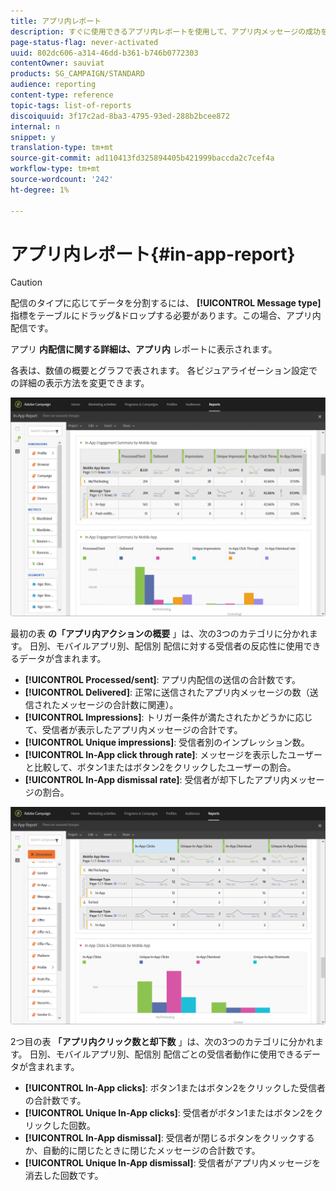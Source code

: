 ```yaml
---
title: アプリ内レポート
description: すぐに使用できるアプリ内レポートを使用して、アプリ内メッセージの成功を説明します。
page-status-flag: never-activated
uuid: 802dc606-a314-46dd-b361-b746b0772303
contentOwner: sauviat
products: SG_CAMPAIGN/STANDARD
audience: reporting
content-type: reference
topic-tags: list-of-reports
discoiquuid: 3f17c2ad-8ba3-4795-93ed-288b2bcee872
internal: n
snippet: y
translation-type: tm+mt
source-git-commit: ad110413fd325894405b421999baccda2c7cef4a
workflow-type: tm+mt
source-wordcount: '242'
ht-degree: 1%

---
```



# アプリ内レポート{#in-app-report}

>[!CAUTION]
>
>配信のタイプに応じてデータを分割するには、 **[!UICONTROL Message type]** 指標をテーブルにドラッグ&amp;ドロップする必要があります。この場合、アプリ内配信です。

アプリ **内配信に関する詳細は、アプリ内** レポートに表示されます。

各表は、数値の概要とグラフで表されます。 各ビジュアライゼーション設定での詳細の表示方法を変更できます。

![](assets/inapp_report.png)

最初の表 **の「アプリ内アクションの概要** 」は、次の3つのカテゴリに分かれます。 日別、モバイルアプリ別、配信別 配信に対する受信者の反応性に使用できるデータが含まれます。

* **[!UICONTROL Processed/sent]**: アプリ内配信の送信の合計数です。
* **[!UICONTROL Delivered]**: 正常に送信されたアプリ内メッセージの数（送信されたメッセージの合計数に関連）。
* **[!UICONTROL Impressions]**: トリガー条件が満たされたかどうかに応じて、受信者が表示したアプリ内メッセージの合計です。
* **[!UICONTROL Unique impressions]**: 受信者別のインプレッション数。
* **[!UICONTROL In-App click through rate]**: メッセージを表示したユーザーと比較して、ボタン1またはボタン2をクリックしたユーザーの割合。
* **[!UICONTROL In-App dismissal rate]**: 受信者が却下したアプリ内メッセージの割合。

![](assets/inapp_report_1.png)

2つ目の表 **「アプリ内クリック数と却下数** 」は、次の3つのカテゴリに分かれます。 日別、モバイルアプリ別、配信別 配信ごとの受信者動作に使用できるデータが含まれます。

* **[!UICONTROL In-App clicks]**: ボタン1またはボタン2をクリックした受信者の合計数です。
* **[!UICONTROL Unique In-App clicks]**: 受信者がボタン1またはボタン2をクリックした回数。
* **[!UICONTROL In-App dismissal]**: 受信者が閉じるボタンをクリックするか、自動的に閉じたときに閉じたメッセージの合計数です。
* **[!UICONTROL Unique In-App dismissal]**: 受信者がアプリ内メッセージを消去した回数です。

